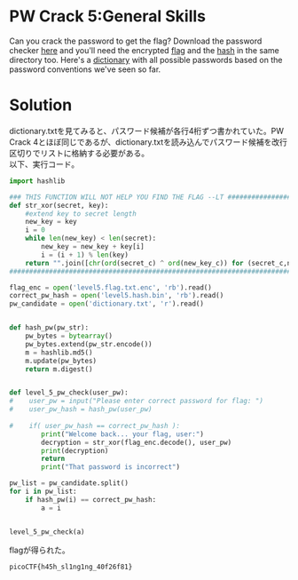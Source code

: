 # PW Crack 5:General Skills

Can you crack the password to get the flag? Download the password checker [here](level5.py) and you'll need the encrypted [flag](level5.flag.txt.enc) and the [hash](level5.hash.bin) in the same directory too. Here's a [dictionary](dictionary.txt) with all possible passwords based on the password conventions we've seen so far.

# Solution

dictionary.txtを見てみると、パスワード候補が各行4桁ずつ書かれていた。PW Crack 4とほぼ同じであるが、dictionary.txtを読み込んでパスワード候補を改行区切りでリストに格納する必要がある。\
以下、実行コード。
```python
import hashlib

### THIS FUNCTION WILL NOT HELP YOU FIND THE FLAG --LT ########################
def str_xor(secret, key):
    #extend key to secret length
    new_key = key
    i = 0
    while len(new_key) < len(secret):
        new_key = new_key + key[i]
        i = (i + 1) % len(key)        
    return "".join([chr(ord(secret_c) ^ ord(new_key_c)) for (secret_c,new_key_c) in zip(secret,new_key)])
###############################################################################

flag_enc = open('level5.flag.txt.enc', 'rb').read()
correct_pw_hash = open('level5.hash.bin', 'rb').read()
pw_candidate = open('dictionary.txt', 'r').read()


def hash_pw(pw_str):
    pw_bytes = bytearray()
    pw_bytes.extend(pw_str.encode())
    m = hashlib.md5()
    m.update(pw_bytes)
    return m.digest()


def level_5_pw_check(user_pw):
#    user_pw = input("Please enter correct password for flag: ")
#    user_pw_hash = hash_pw(user_pw)
    
#    if( user_pw_hash == correct_pw_hash ):
        print("Welcome back... your flag, user:")
        decryption = str_xor(flag_enc.decode(), user_pw)
        print(decryption)
        return
        print("That password is incorrect")

pw_list = pw_candidate.split()
for i in pw_list:
    if hash_pw(i) == correct_pw_hash:
        a = i


level_5_pw_check(a)
```
flagが得られた。

`picoCTF{h45h_sl1ng1ng_40f26f81}`
